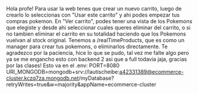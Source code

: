 Hola profe! Para usar la web tenes que crear un nuevo carrito, luego de crearlo lo seleccionas con "Usar este carrito" y ahi podes empezar tus compras pokemon. En "Ver carrito", podes tener una vista de los Pokemons que elegiste y desde ahi seleccionar cuales queres eliminar del carrito, o si no tambien eliminar el carrito en su totalidad haciendo que los Pokemons vuelvan al stock original. Tenemos a /realTimeProducts, que es como un manager para crear tus pokemons, o eliminarlos directamente. 
Te agradezco por la paciencia, hice lo que se pudo, tal vez me falte algo pero ya se me engancho esto con backend 2 asi que a full todavia jaja, gracias por las clases!
Esto va en el .env: PORT=8080 
URI_MONGODB=mongodb+srv://lautischeibe:a42331389@ecommerce-cluster.kczq7za.mongodb.net/myDatabase?retryWrites=true&w=majority&appName=ecommerce-cluster
